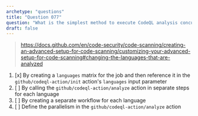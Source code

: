 ```yaml
---
archetype: "questions"
title: "Question 077"
question: "What is the simplest method to execute CodeQL analysis concurrently for each language in a multi-language repository using GitHub Actions?"
draft: false
---
```



> https://docs.github.com/en/code-security/code-scanning/creating-an-advanced-setup-for-code-scanning/customizing-your-advanced-setup-for-code-scanning#changing-the-languages-that-are-analyzed
1. [x] By creating a `languages` matrix for the job and then reference it in the `github/codeql-action/init` action's `languages` input parameter
1. [ ] By calling the `github/codeql-action/analyze` action in separate steps for each language
1. [ ] By creating a separate workflow for each language
1. [ ] Define the parallelism in the `github/codeql-action/analyze` action
